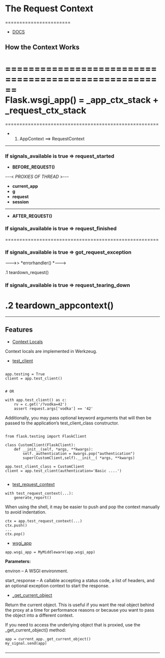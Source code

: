 # The Request Context
=======================

- [DOCS](https://flask.palletsprojects.com/en/1.1.x/reqcontext/)



## How the Context Works

======================================================  
Flask.wsgi_app() = _app_ctx_stack + _request_ctx_stack
======================================================
======================================================
- 1. AppContext ==> RequestContext
-----------------------------
### If signals_available is true => request_started

- **BEFORE_REQUEST()**

---< *PROXIES OF THREAD* >---

- **current_app**
- **g**
- **request**
- **session**

-----------------------------

- **AFTER_REQUEST()**

### If signals_available is true => request_finished
======================================================
### If signals_available is true => got_request_exception 
--->> *errorhandler() *---> 

.1 teardown_request()
### If signals_available is true => request_tearing_down
.2 teardown_appcontext()
======================================================


-----------------------------------------------------------------------------------------------------

## Features


- [Context Locals](https://werkzeug.palletsprojects.com/en/1.0.x/local/)

Context locals are implemented in Werkzeug.

- [test_client](https://flask.palletsprojects.com/en/1.1.x/api/#flask.Flask.test_client)

```

app.testing = True
client = app.test_client()


# OR

with app.test_client() as c:
    rv = c.get('/?vodka=42')
    assert request.args['vodka'] == '42'

```

Additionally, you may pass optional keyword arguments that will then be passed to the application’s test_client_class constructor.

```

from flask.testing import FlaskClient

class CustomClient(FlaskClient):
    def __init__(self, *args, **kwargs):
        self._authentication = kwargs.pop("authentication")
        super(CustomClient,self).__init__( *args, **kwargs)

app.test_client_class = CustomClient
client = app.test_client(authentication='Basic ....')


```


- [test_request_context](https://flask.palletsprojects.com/en/1.1.x/api/#flask.Flask.test_request_context)

```
with test_request_context(...):
    generate_report()
```
When using the shell, it may be easier to push and pop the context manually to avoid indentation.

```
ctx = app.test_request_context(...)
ctx.push()
...
ctx.pop()

```

- [wsgi_app](https://flask.palletsprojects.com/en/1.1.x/api/#flask.Flask.wsgi_app)

```
app.wsgi_app = MyMiddleware(app.wsgi_app)

```
**Parameters:**

environ – A WSGI environment.

start_response – A callable accepting a status code, a list of headers, and an optional exception context to start the response.


- [_get_current_object](https://werkzeug.palletsprojects.com/en/1.0.x/local/#werkzeug.local.LocalProxy._get_current_object)

Return the current object. This is useful if you want the real object behind the proxy at a time for performance reasons or because you want to pass the object into a different context.

If you need to access the underlying object that is proxied, use the _get_current_object() method:


```
app = current_app._get_current_object()
my_signal.send(app)

```



### 


-----------------------------------------------------------------------------------------------------
